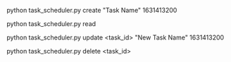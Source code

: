 python task_scheduler.py create "Task Name" 1631413200

python task_scheduler.py read

python task_scheduler.py update <task_id> "New Task Name" 1631413200

python task_scheduler.py delete <task_id>
